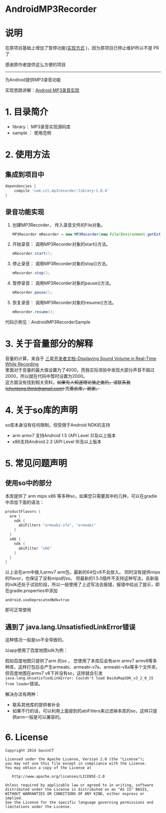 AndroidMP3Recorder
==================
# 说明
在原项目基础上增加了暂停功能([实现方式](https://github.com/SamuelGjk/AndroidMP3Recorder/commit/82916f7210197589aa9e9ca2011a0cba83b96e40) )，因为原项目已停止维护所以不提 PR 了

感谢原作者提供这么方便的项目

---

为Android提供MP3录音功能

实现思路讲解：[Android MP3录音实现](http://www.cnblogs.com/ct2011/p/4080193.html) 

# 1. 目录简介

- library： MP3录音实现源码库  
- sample ： 使用范例   

# 2. 使用方法
## 集成到项目中

```Groovy
dependencies {
    compile 'com.czt.mp3recorder:library:1.0.4'
}
```

## 录音功能实现
1. 创建MP3Recorder， 传入录音文件的File对象。

	```java
	MP3Recorder mRecorder = new MP3Recorder(new File(Environment.getExternalStorageDirectory(),"test.mp3"));
	```
2. 开始录音： 调用MP3Recorder对象的start()方法。

	```java
	mRecorder.start();
	```
3. 停止录音： 调用MP3Recorder对象的stop()方法。

	```java
	mRecorder.stop();
	```
4. 暂停录音： 调用MP3Recorder对象的pause()方法。

	```java
	mRecorder.pause();
	```
5. 恢复录音： 调用MP3Recorder对象的resume()方法。

	```java
	mRecorder.resume();
	```

代码示例见：AndroidMP3RecorderSample
# 3. 关于音量部分的解释
音量的计算，来自于 [三星开发者文档-Displaying Sound Volume in Real-Time While Recording](http://developer.samsung.com/technical-doc/view.do?v=T000000086)    
里面对于音量的最大值设置为了4000，而我实际测验中发现大部分声音不超过2000，所以就在代码中暂时设置为2000。  
这方面没有找到相关资料，~~如果有人知道理论值之类的，请联系我(chentong.think@gmail.com) 完善此库，谢谢。~~

# 4. 关于so库的声明
so库本身没有任何限制，但受限于Android NDK的支持 
- arm armv7 支持Android 1.5 (API Level 3)及以上版本
- x86支持Android 2.3 (API Level 9)及以上版本

# 5. 常见问题声明

## 使用so中的部分

本库提供了 arm mips x86 等多种so，如果您只需要其中的几种，可以在gradle中添加下面的语法：

```groovy
productFlavors {
  arm {
    ndk {
      abiFilters "armeabi-v7a", "armeabi"
    }
  }
  x86 {
    ndk {
      abiFilter "x86"
    }
  }
}
```

以上会在arm中接入armv7 arm包，最新的64位v8不会放入。 同时没有提供mips的flavor，也保证了没有mips的so。 但最新的1.5.0插件不支持这种写法，且新版的ndk还处于试验阶段，所以一般使用了上述写法会报错，报错中给出了提示，即在gradle.properties中添加

```
android.useDeprecatedNdk=true
```

即可正常使用

## 遇到了 java.lang.UnsatisfiedLinkError错误

这种情况一般是so不全导致的。

以app使用了百度地图sdk为例：   

假如百度地图只提供了arm 的so ， 您使用了本库后会有arm armv7 armv8等多种库，这样打包后会产生armeabi、armeabi-v7a、armeabi-v8a等多个文件夹，但百度地图在armv7 v8下并没有so，这样就会引发`java.lang.UnsatisfiedLinkError: Couldn't load BaiduMapSDK_v3_2_0_15 from loader`错误。  

解决办法有两种：

- 联系其他库的提供者补全
- 如果不行的话，可以利用上面提到的abiFilters来过滤掉本库的so，这样只提供arm一般是可以兼容的。


# 6. License

    Copyright 2014 GavinCT

    Licensed under the Apache License, Version 2.0 (the "License");
    you may not use this file except in compliance with the License.
    You may obtain a copy of the License at

       http://www.apache.org/licenses/LICENSE-2.0

    Unless required by applicable law or agreed to in writing, software
    distributed under the License is distributed on an "AS IS" BASIS,
    WITHOUT WARRANTIES OR CONDITIONS OF ANY KIND, either express or implied.
    See the License for the specific language governing permissions and
    limitations under the License.
